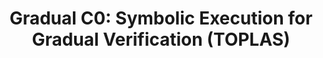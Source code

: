 ---
title: "Gradual C0: Symbolic Execution for Gradual Verification (TOPLAS)"
authors: Jenna DiVincenzo, Ian McCormack, Hemant Gouni, Jacob Gorenburg, Jan-Paul Ramos-Dávila, Mona Zhang, Conrad Zimmerman, Joshua Sunshine, Éric Tanter, Jonathan Aldrich
type: 
category: conference
conf: POPL
in: "52nd ACM SIGPLAN Symposium on Principles of Programming Languages"
year: 2025
month: January
dates: 19-25
pages:
---